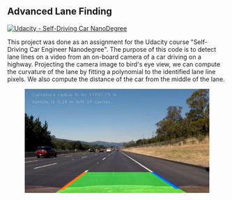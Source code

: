 ## Advanced Lane Finding
[![Udacity - Self-Driving Car NanoDegree](https://s3.amazonaws.com/udacity-sdc/github/shield-carnd.svg)](http://www.udacity.com/drive)

This project was done as an assignment for the Udacity course "Self-Driving Car Engineer Nanodegree". The purpose of this code is to detect lane lines on a video from an on-board camera of a car driving on a highway. Projecting the camera image to bird's eye view, we can compute the curvature of the lane by fitting a polynomial to the identified lane line pixels. We also compute the distance of the car from the middle of the lane.

<figure class"image">
	<img src="output_images/final/straight_lines2-final.jpg"
	alt="Final image"
	"width="500" />
</figure>

